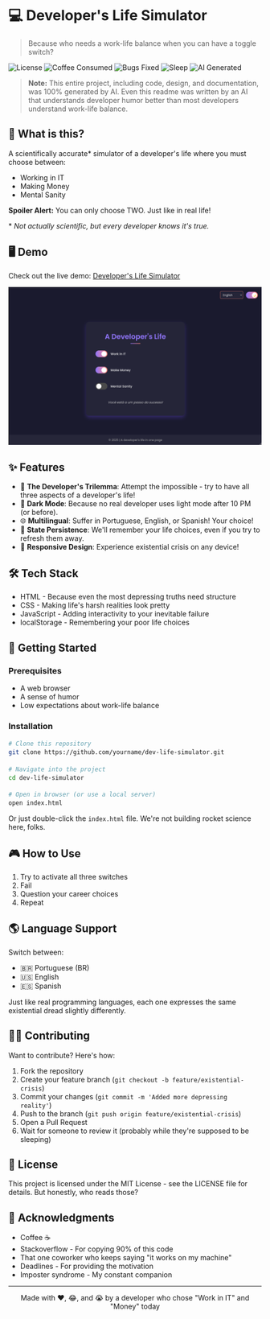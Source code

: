 # 💻 Developer's Life Simulator

> Because who needs a work-life balance when you can have a toggle switch?

![License](https://img.shields.io/badge/license-MIT-blue.svg)
![Coffee Consumed](https://img.shields.io/badge/coffee%20consumed-infinite-brown.svg)
![Bugs Fixed](https://img.shields.io/badge/bugs%20fixed-∞--1-red.svg)
![Sleep](https://img.shields.io/badge/sleep-404%20Not%20Found-orange.svg)
![AI Generated](https://img.shields.io/badge/AI%20Generated-100%25-brightgreen.svg)

> **Note:** This entire project, including code, design, and documentation, was 100% generated by AI. Even this readme was written by an AI that understands developer humor better than most developers understand work-life balance.

## 🤔 What is this?

A scientifically accurate* simulator of a developer's life where you must choose between:
- Working in IT
- Making Money
- Mental Sanity

**Spoiler Alert:** You can only choose TWO. Just like in real life!

\* *Not actually scientific, but every developer knows it's true.*

## 🖥️ Demo

Check out the live demo: [Developer's Life Simulator](https://andradehenrique.github.io/dev-life-simulator)

![Screenshot](/screenshot.png)

## ✨ Features

- 🌈 **The Developer's Trilemma**: Attempt the impossible - try to have all three aspects of a developer's life!
- 🌙 **Dark Mode**: Because no real developer uses light mode after 10 PM (or before).
- 🌐 **Multilingual**: Suffer in Portuguese, English, or Spanish! Your choice!
- 💾 **State Persistence**: We'll remember your life choices, even if you try to refresh them away.
- 📱 **Responsive Design**: Experience existential crisis on any device!

## 🛠️ Tech Stack

- HTML - Because even the most depressing truths need structure
- CSS - Making life's harsh realities look pretty
- JavaScript - Adding interactivity to your inevitable failure
- localStorage - Remembering your poor life choices

## 🚀 Getting Started

### Prerequisites

- A web browser
- A sense of humor
- Low expectations about work-life balance

### Installation

```bash
# Clone this repository
git clone https://github.com/yourname/dev-life-simulator.git

# Navigate into the project
cd dev-life-simulator

# Open in browser (or use a local server)
open index.html
```
Or just double-click the `index.html` file. We're not building rocket science here, folks.

## 🎮 How to Use

1. Try to activate all three switches
2. Fail
3. Question your career choices
4. Repeat

## 🌎 Language Support

Switch between:

- 🇧🇷 Portuguese (BR)
- 🇺🇸 English
- 🇪🇸 Spanish

Just like real programming languages, each one expresses the same existential dread slightly differently.

## 🧑‍💻 Contributing
Want to contribute? Here's how:

1. Fork the repository
2. Create your feature branch (`git checkout -b feature/existential-crisis`)
3. Commit your changes (`git commit -m 'Added more depressing reality'`)
4. Push to the branch (`git push origin feature/existential-crisis`)
5. Open a Pull Request
6. Wait for someone to review it (probably while they're supposed to be sleeping)

## 📜 License

This project is licensed under the MIT License - see the LICENSE file for details. But honestly, who reads those?

## 🙏 Acknowledgments

- Coffee ☕
- Stackoverflow - For copying 90% of this code
- That one coworker who keeps saying "it works on my machine"
- Deadlines - For providing the motivation
- Imposter syndrome - My constant companion
  
---

<p align="center">Made with ❤️, 😂, and 😭 by a developer who chose "Work in IT" and "Money" today</p>
